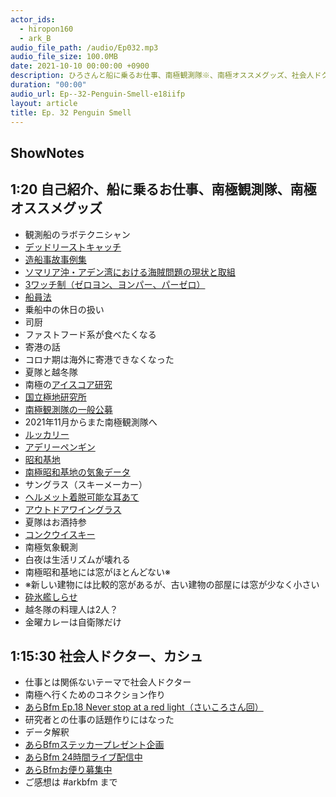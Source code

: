 ```yaml
---
actor_ids:
  - hiropon160
  - ark_B
audio_file_path: /audio/Ep032.mp3
audio_file_size: 100.0MB
date: 2021-10-10 00:00:00 +0900
description: ひろさんと船に乗るお仕事、南極観測隊※、南極オススメグッズ、社会人ドクターなどについて話しました（前半）。※今回話した内容はひろさん個人の意見、発言です
duration: "00:00"
audio_url: Ep--32-Penguin-Smell-e18iifp
layout: article
title: Ep. 32 Penguin Smell
---
```

## ShowNotes 

## 1:20 自己紹介、船に乗るお仕事、南極観測隊、南極オススメグッズ

* 観測船のラボテクニシャン
* [デッドリーストキャッチ](https://go.discovery.com/tv-shows/deadliest-catch/)
* [造船事故事例集](https://www.zensenan.org/app/download/7479479691/%E7%81%BD%E5%AE%B3%E4%BA%8B%E4%BE%8B%E9%9B%86%EF%BC%88%E7%AC%AC%EF%BC%91%EF%BC%99%E9%9B%86%EF%BC%89.pdf?t=1365484364)
* [ソマリア沖・アデン湾における海賊問題の現状と取組](https://www.mofa.go.jp/mofaj/gaiko/pirate/africa.html)
* [3ワッチ制（ゼロヨン、ヨンパー、パーゼロ）](https://www.ship-crewsenin.work/entry/2019/09/20/223653)
* [船員法](https://elaws.e-gov.go.jp/document?lawid=322AC0000000100)
* 乗船中の休日の扱い
* 司厨
* ファストフード系が食べたくなる
* 寄港の話
* コロナ期は海外に寄港できなくなった
* 夏隊と越冬隊
* 南極の[アイスコア研究](http://polaris.nipr.ac.jp/~pmg/NC/htdocs/?page_id=40)
* [国立極地研究所](https://www.nipr.ac.jp/)
* [南極観測隊の一般公募](https://www.nipr.ac.jp/antarctic/recruit/)
* 2021年11月からまた南極観測隊へ
* [ルッカリー](https://www.env.go.jp/nature/nankyoku/kankyohogo/nankyoku_kids/hakase/kagaku/penguin_kurashi.html)
* [アデリーペンギン](https://natgeo.nikkeibp.co.jp/nng/article/20141218/428938/)
* [昭和基地](https://www.jma.go.jp/jma/kishou/know/kansoku/syowabase/syowa.html)
* [南極昭和基地の気象データ](https://www.data.jma.go.jp/antarctic/indexant.html)
* サングラス（スキーメーカー）
* [ヘルメット着脱可能な耳あて](https://www.monotaro.com/g/00337781/)
* [アウトドアワイングラス](https://amzn.to/3Fujdmv)
* 夏隊はお酒持参
* [コンクウイスキー](https://kachimai.jp/feature/antarctica/article.php?id=22)
* 南極気象観測
* 白夜は生活リズムが壊れる
* 南極昭和基地には窓がほとんどない※
* ※新しい建物には比較的窓があるが、古い建物の部屋には窓が少なく小さい
* [砕氷艦しらせ](https://www.mod.go.jp/msdf/equipment/ships/agb/shirase/)
* 越冬隊の料理人は2人？
* 金曜カレーは自衛隊だけ

## 1:15:30 社会人ドクター、カシュ

* 仕事とは関係ないテーマで社会人ドクター
* 南極へ行くためのコネクション作り
* [あらBfm Ep.18 Never stop at a red light（さいころさん回）](https://anchor.fm/arkbfm/episodes/Ep--18-Never-stop-at-a-red-light-e11qddq)
* 研究者との仕事の話題作りにはなった
* データ解釈
* [あらBfmステッカープレゼント企画](https://twitter.com/arkbfm/status/1436283262331019265?s=20)
* [あらBfm 24時間ライブ配信中](https://www.youtube.com/watch?v=KlX17aL-NNs)
* [あらBfmお便り募集中](https://twitter.com/arkbfm/status/1341090549177012225?s=20)
* ご感想は #arkbfm まで